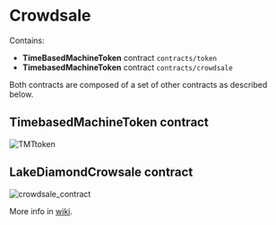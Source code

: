 # Crowdsale

Contains:
- **TimeBasedMachineToken** contract `contracts/token`
- **TimebasedMachineToken** contract `contracts/crowdsale`

Both contracts are composed of a set of other contracts as described below.

## TimebasedMachineToken contract
![TMTtoken](/uploads/9d522018d4b50791cbc7e146c2aeb654/TMTtoken.png)

## LakeDiamondCrowsale contract
![crowdsale_contract](/uploads/f2dd5dedc898202765ffebf4e80c83b5/crowdsale_contract.png)

More info in [wiki](https://gitlab.com/lakediamond/crowdsale/wikis/home).